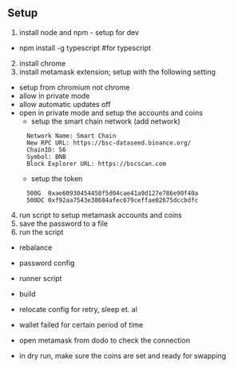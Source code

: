 ## Setup

1. install node and npm - setup for dev
  - npm install -g typescript #for typescript
2. install chrome
3. install metamask extension; setup with the following setting
  - setup from chromium not chrome
  - allow in private mode
  - allow automatic updates off
  - open in private mode and setup the accounts and coins
    * setup the smart chain network (add network) 
    ```
      Network Name: Smart Chain
      New RPC URL: https://bsc-dataseed.binance.org/
      ChainID: 56
      Symbol: BNB
      Block Explorer URL: https://bscscan.com
    ```
    * setup the token
    ```
      500G  0xae60930454458f5d04cae41a9d127e786e90f40a
      500DC 0xf92aa7543e38684afec679ceffae02675dccbdfc
    ```
4. run script to setup metamask accounts and coins
5. save the password to a file
6. run the script


- rebalance
- password config
- runner script
- build
- relocate config for retry, sleep et. al


- wallet failed for certain period of time
- open metamask from dodo to check the connection
- in dry run, make sure the coins are set and ready for swapping